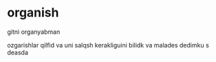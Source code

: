 # organish
gitni organyabman

ozgarishlar qilfid
va uni salqsh 
kerakliguini bilidk 
va malades 
dedimku s
deasda
